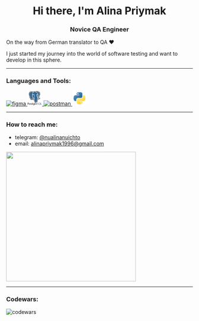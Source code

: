 <h1 align="center">Hi there, I'm Alina Priymak
<h3 align="center">Novice QA Engineer </h3>


On the way from German translator to QA :heart:

I just started my journey into the world of software testing and want to develop in this sphere.

____

### Languages and Tools:
<p align="left"> <a href="https://www.figma.com/" target="_blank" rel="noreferrer"> <img src="https://www.vectorlogo.zone/logos/figma/figma-icon.svg" alt="figma" width="40" height="40"/> </a> <a href="https://www.postgresql.org" target="_blank" rel="noreferrer"> <img src="https://raw.githubusercontent.com/devicons/devicon/master/icons/postgresql/postgresql-original-wordmark.svg" alt="postgresql" width="40" height="40"/> </a> <a href="https://postman.com" target="_blank" rel="noreferrer"> <img src="https://www.vectorlogo.zone/logos/getpostman/getpostman-icon.svg" alt="postman" width="40" height="40"/> </a> <a href="https://www.python.org" target="_blank" rel="noreferrer"> <img src="https://raw.githubusercontent.com/devicons/devicon/master/icons/python/python-original.svg" alt="python" width="40" height="40"/> </a> </p>

____

### How to reach me: 
  + telegram: [@nualinanuichto](https://t.me/nualinanuichto)
  + email: alinapriymak1996@gmail.com

<img src="https://gifdb.com/images/high/black-cat-typing-fast-z5sz7os422wrp0pt.gif" align="center" height="350px" width="350px">

____

### Codewars:

![codewars](https://www.codewars.com/users/alinapriymak/badges/large)
